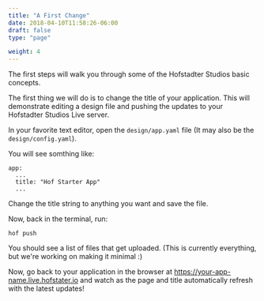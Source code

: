 ```yaml
---
title: "A First Change"
date: 2018-04-10T11:58:26-06:00
draft: false
type: "page"

weight: 4
---
```


The first steps will walk you through some
of the Hofstadter Studios basic concepts.

The first thing we will do is to change the title of your application.
This will demonstrate editing a design file and pushing the updates
to your Hofstadter Studios Live server.

In your favorite text editor,
open the `design/app.yaml` file
(It may also be the `design/config.yaml`).

You will see somthing like:

```
app:
  ...
  title: "Hof Starter App"
  ...
```

Change the title string to anything you want
and save the file.

Now, back in the terminal, run:

```
hof push
```

You should see a list of files that get uploaded.
(This is currently everything, but we're working on making it minimal :)

Now, go back to your application in the browser at
https://your-app-name.live.hofstater.io
and watch as the page and title
automatically refresh with the latest updates!

